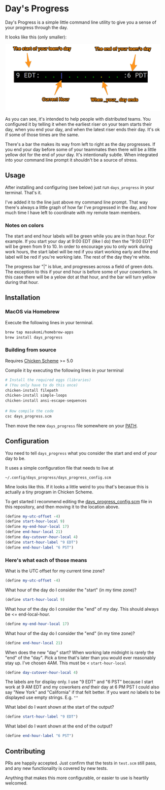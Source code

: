 # Day's Progress

Day's Progress is a simple little command line utility to give you a sense of your progress through the day. 

It looks like this (only smaller):

![day's progress example image](days_progress_example_image.png)

As you can see, it's intended to help people with distributed teams. You configured it by telling it when the earliest riser on your team starts their day, when you end your day, and when the latest riser ends their day. It's ok if some of those times are the same. 

There's a bar the makes its way from left to right as the day progresses. If you end your day before some of your teammates then there will be a little yellow dot for the end of _your_ day. It's intentionally subtle. When integrated into your command line prompt it shouldn't be a source of stress. 

## Usage

After installing and configuring (see below) just run `days_progress` in your terminal. That's it.

I've added it to the line just above my command line prompt. That way there's always a little graph of how far I've progressed in the day, and how much time I have left to coordinate with my remote team members. 


### Notes on colors
The start and end hour labels will be green while you are in than hour. For example. If you start your day at 9:00 EDT (like I do) then the "9:00 EDT" will be green from 9 to 10. In order to encourage you to only work during work hours, the start label will be red if you start working early and the end label will be red if you're working late. The rest of the day they're white.

The progress bar "|" is blue, and progresses across a field of green dots. The exception to this if your end hour is before some of your coworkers. In this case there will be a yelow dot at that hour, and the bar will turn yellow during that hour.

## Installation
### MacOS via Homebrew
Execute the following lines in your terminal.

```sh
brew tap masukomi/homebrew-apps
brew install days_progress
```

### Building from source
Requires [Chicken Scheme](http://call-cc.org/) >= 5.0

Compile it by executing the following lines in your terminal

```sh
# Install the required eggs (libraries)
# (You only have to do this once)
chicken-install filepath
chicken-install simple-loops
chicken-install ansi-escape-sequences

# Now compile the code
csc days_progress.scm
```

Then move the new `days_progress` file somewhere on your [PATH](https://youtu.be/rJMFxIbDe-g).

## Configuration
You need to tell `days_progress` what you consider the start and end of _your_ day to be. 

It uses a simple configuration file that needs to live at 

```
~/.config/days_progress/days_progress_config.scm
```

Mine looks like this. If it looks a little weird to you that's becasue this is actually a tiny program in Chicken Scheme.

To get started I recommend editing the [days_progress_config.scm](days_progress_config.scm) file in this repository, and then moving it to the location above.

```scheme
(define my-utc-offset -4)
(define start-hour-local 9)
(define my-end-hour-local 17)
(define end-hour-local 21)
(define day-cutover-hour-local 4)
(define start-hour-label "9 EDT")
(define end-hour-label "6 PST")
```

### Here's what each of those means

What is the UTC offset for my current time zone?

```scheme
(define my-utc-offset -4)
```

What hour of the day do I consider the "start" (in my time zone)?

```scheme
(define start-hour-local 9)
```

What hour of the day do I consider the "end" of _my_ day.
This should always be <= end-local-hour.

```scheme
(define my-end-hour-local 17)
```

What hour of the day do I consider the "end" (in my time zone)?

```scheme
(define end-hour-local 21)
```

When does the new "day" start? When working late midnight is rarely the "end" of the "day". Pick a time that's later than you would ever reasonably stay up. I've chosen 4AM. This must be < `start-hour-local`

```scheme
(define day-cutover-hour-local 4)
```

The labels are for display only. I use
"9 EDT" and "6 PST" because I start work at 9 AM EDT
and my coworkers _end_ their day at 6 PM PST
I could also say "New York" and "California" if 
that felt better.
If you want _no_ labels to be displayed use 
empty strings. E.g. `""`

What label do I want shown at the start of the output?

```scheme
(define start-hour-label "9 EDT")
```
What label do I want shown at the end of the output?

```scheme
(define end-hour-label "6 PST")
```

## Contributing

PRs are happily accepted. Just confirm that the tests in `test.scm` still pass, and any new functionality is covered by new tests. 

Anything that makes this more configurable, or easier to use is heartily welcomed. 
